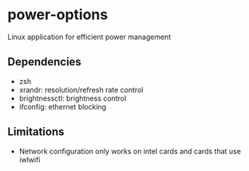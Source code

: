 # power-options
Linux application for efficient power management

## Dependencies
- zsh
- xrandr: resolution/refresh rate control
- brightnessctl: brightness control
- ifconfig: ethernet blocking

## Limitations
- Network configuration only works on intel cards and cards that use iwlwifi
